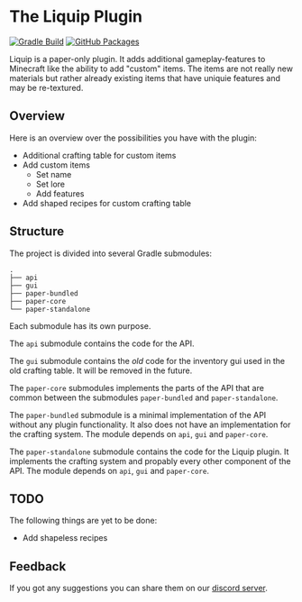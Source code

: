 # The Liquip Plugin

[![Gradle Build](https://github.com/liquip/liquip-plugin/actions/workflows/gradle-build.yml/badge.svg)](https://github.com/liquip/liquip-plugin/actions/workflows/gradle-build.yml)
[![GitHub Packages](https://github.com/liquip/liquip-plugin/actions/workflows/github-packages.yml/badge.svg)](https://github.com/liquip/liquip-plugin/actions/workflows/github-packages.yml)

Liquip is a paper-only plugin. It adds additional gameplay-features to Minecraft like the ability to
add "custom" items.
The items are not really new materials but rather already existing items that have uniquie features
and may be re-textured.

## Overview

Here is an overview over the possibilities you have with the plugin:

* Additional crafting table for custom items
* Add custom items
    * Set name
    * Set lore
    * Add features
* Add shaped recipes for custom crafting table

## Structure

The project is divided into several Gradle submodules:

```
.
├── api
├── gui
├── paper-bundled
├── paper-core
└── paper-standalone
```

Each submodule has its own purpose.

The `api` submodule contains the code for the API.

The `gui` submodule contains the *old* code for the inventory gui used in the old crafting table.
It will be removed in the future.

The `paper-core` submodules implements the parts of the API that are common between the submodules
`paper-bundled` and `paper-standalone`.

The `paper-bundled` submodule is a minimal implementation of the API without any plugin
functionality.
It also does not have an implementation for the crafting system.
The module depends on `api`, `gui` and `paper-core`.

The `paper-standalone` submodule contains the code for the Liquip plugin. It implements the crafting
system and propably every other component of the API.
The module depends on `api`, `gui` and `paper-core`.

## TODO

The following things are yet to be done:

* Add shapeless recipes

## Feedback

If you got any suggestions you can share them on our
[discord server](https://discord.gg/WfzeWjBpeY).

